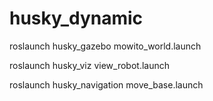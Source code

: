 husky_dynamic
=====
roslaunch husky_gazebo mowito_world.launch

roslaunch husky_viz view_robot.launch

roslaunch husky_navigation move_base.launch

